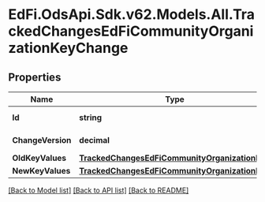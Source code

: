 # EdFi.OdsApi.Sdk.v62.Models.All.TrackedChangesEdFiCommunityOrganizationKeyChange

## Properties

Name | Type | Description | Notes
------------ | ------------- | ------------- | -------------
**Id** | **string** | Resource identifier | [optional] 
**ChangeVersion** | **decimal** | Change version | [optional] 
**OldKeyValues** | [**TrackedChangesEdFiCommunityOrganizationKey**](TrackedChangesEdFiCommunityOrganizationKey.md) |  | [optional] 
**NewKeyValues** | [**TrackedChangesEdFiCommunityOrganizationKey**](TrackedChangesEdFiCommunityOrganizationKey.md) |  | [optional] 

[[Back to Model list]](../../README.md#documentation-for-models) [[Back to API list]](../../README.md#documentation-for-api-endpoints) [[Back to README]](../../README.md)

